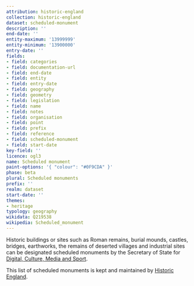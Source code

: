 ```yaml
---
attribution: historic-england
collection: historic-england
dataset: scheduled-monument
description: ''
end-date: ''
entity-maximum: '13999999'
entity-minimum: '13900000'
entry-date: ''
fields:
- field: categories
- field: documentation-url
- field: end-date
- field: entity
- field: entry-date
- field: geography
- field: geometry
- field: legislation
- field: name
- field: notes
- field: organisation
- field: point
- field: prefix
- field: reference
- field: scheduled-monument
- field: start-date
key-field: ''
licence: ogl3
name: Scheduled monument
paint-options: '{ "colour": "#0F9CDA" }'
phase: beta
plural: Scheduled monuments
prefix: ''
realm: dataset
start-date: ''
themes:
- heritage
typology: geography
wikidata: Q219538
wikipedia: Scheduled_monument
---
```


Historic buildings or sites such as Roman remains, burial mounds, castles, bridges, earthworks, the remains of deserted villages and industrial sites can be designated scheduled monuments by the Secretary of State for [Digital, Culture, Media and Sport](https://www.gov.uk/government/organisations/department-for-digital-culture-media-sport). 

This list of scheduled monuments is kept and maintained by [Historic England](https://historicengland.org.uk/).
